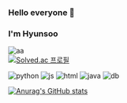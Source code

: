### Hello everyone 👋 
### I'm Hyunsoo



 ![aa](https://github-readme-stats.vercel.app/api/top-langs/?username=lhs9275&theme=blue-green)     
[![Solved.ac
프로필](http://mazassumnida.wtf/api/v2/generate_badge?boj=lhs9275)](https://solved.ac/lhs9275)

![python](https://img.shields.io/badge/Python-3776AB?style=for-the-badge&logo=python&logoColor=white)
![js](https://img.shields.io/badge/JavaScript-F7DF1E?style=for-the-badge&logo=JavaScript&logoColor=white)
![html](https://img.shields.io/badge/HTML5-E34F26?style=for-the-badge&logo=html5&logoColor=white)
![java](https://img.shields.io/badge/Java-ED8B00?style=for-the-badge&logo=openjdk&logoColor=white)
![db](https://img.shields.io/badge/MongoDB-4EA94B?style=for-the-badge&logo=mongodb&logoColor=white)

[![Anurag's GitHub stats](https://github-readme-stats.vercel.app/api?username=lhs9275&show_icons=true&theme=radical)](https://github-readme-stats.vercel.app/api?username=lhs9275&theme=blue-green)
